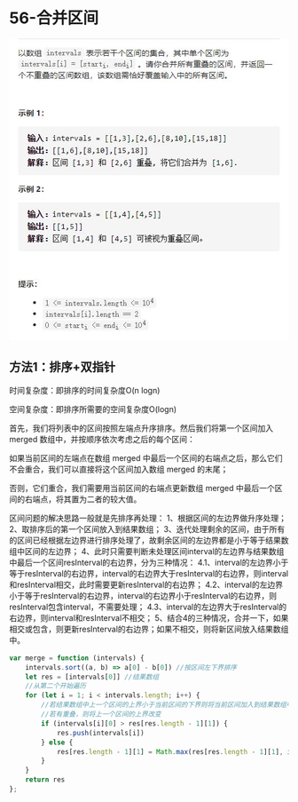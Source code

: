 # 56-合并区间

<img src='img/56-合并区间.jpg' />



## 方法1：排序+双指针

时间复杂度：即排序的时间复杂度O(n logn)

空间复杂度：即排序所需要的空间复杂度O(logn)

首先，我们将列表中的区间按照左端点升序排序。然后我们将第一个区间加入 merged 数组中，并按顺序依次考虑之后的每个区间：

如果当前区间的左端点在数组 merged 中最后一个区间的右端点之后，那么它们不会重合，我们可以直接将这个区间加入数组 merged 的末尾；

否则，它们重合，我们需要用当前区间的右端点更新数组 merged 中最后一个区间的右端点，将其置为二者的较大值。

区间问题的解决思路一般就是先排序再处理：
1、根据区间的左边界做升序处理；
2、取排序后的第一个区间放入到结果数组；
3、迭代处理剩余的区间，由于所有的区间已经根据左边界进行排序处理了，故剩余区间的左边界都是小于等于结果数组中区间的左边界；
4、此时只需要判断未处理区间interval的左边界与结果数组中最后一个区间resInterval的右边界，分为三种情况：
4.1、interval的左边界小于等于resInterval的右边界，interval的右边界大于resInterval的右边界，则interval和resInterval相交，此时需要更新resInterval的右边界；
4.2、interval的左边界小于等于resInterval的右边界，interval的右边界小于resInterval的右边界，则resInterval包含interval，不需要处理；
4.3、interval的左边界大于resInterval的右边界，则interval和resInterval不相交；
5、结合4的三种情况，合并一下，如果相交或包含，则更新resInterval的右边界；如果不相交，则将新区间放入结果数组中。

```js
var merge = function (intervals) {
    intervals.sort((a, b) => a[0] - b[0]) //按区间左下界排序
    let res = [intervals[0]] //结果数组
    //从第二个开始遍历
    for (let i = 1; i < intervals.length; i++) {
        //若结果数组中上一个区间的上界小于当前区间的下界则将当前区间加入到结果数组中，即无重叠
        //若有重叠，则将上一个区间的上界改变
        if (intervals[i][0] > res[res.length - 1][1]) {
            res.push(intervals[i])
        } else {
            res[res.length - 1][1] = Math.max(res[res.length - 1][1], intervals[i][1])
        }
    }
    return res
};
```

